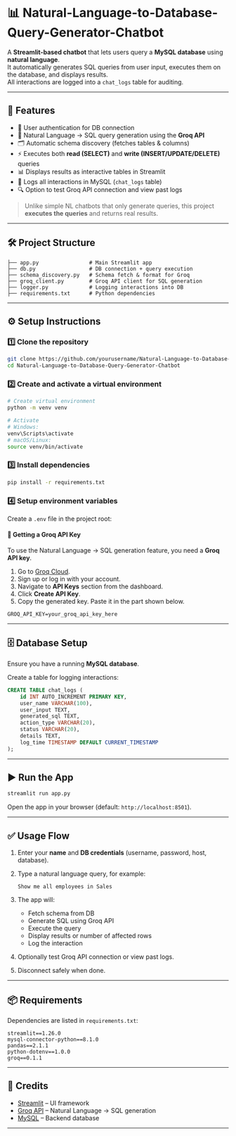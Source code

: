# 📊 Natural-Language-to-Database-Query-Generator-Chatbot

A **Streamlit-based chatbot** that lets users query a **MySQL database** using **natural language**.  
It automatically generates SQL queries from user input, executes them on the database, and displays results.  
All interactions are logged into a `chat_logs` table for auditing.  

---

## 🚀 Features
- 🔑 User authentication for DB connection  
- 🤖 Natural Language → SQL query generation using the **Groq API**  
- 🗂️ Automatic schema discovery (fetches tables & columns)  
- ⚡ Executes both **read (SELECT)** and **write (INSERT/UPDATE/DELETE)** queries  
- 📊 Displays results as interactive tables in Streamlit  
- 📝 Logs all interactions in MySQL (`chat_logs` table)  
- 🔍 Option to test Groq API connection and view past logs  

> Unlike simple NL chatbots that only generate queries, this project **executes the queries** and returns real results.

---

## 🛠️ Project Structure
```
├── app.py                # Main Streamlit app
├── db.py                 # DB connection + query execution
├── schema_discovery.py   # Schema fetch & format for Groq
├── groq_client.py        # Groq API client for SQL generation
├── logger.py             # Logging interactions into DB
├── requirements.txt      # Python dependencies
```

---

## ⚙️ Setup Instructions

### 1️⃣ Clone the repository
```bash
git clone https://github.com/yourusername/Natural-Language-to-Database-Query-Generator-Chatbot.git
cd Natural-Language-to-Database-Query-Generator-Chatbot
```

### 2️⃣ Create and activate a virtual environment
```bash
# Create virtual environment
python -m venv venv

# Activate
# Windows:
venv\Scripts\activate
# macOS/Linux:
source venv/bin/activate
```

### 3️⃣ Install dependencies
```bash
pip install -r requirements.txt
```

### 4️⃣ Setup environment variables
Create a `.env` file in the project root:
#### 🔑 Getting a Groq API Key

To use the Natural Language → SQL generation feature, you need a **Groq API key**.

1. Go to [Groq Cloud](https://console.groq.com/).
2. Sign up or log in with your account.
3. Navigate to **API Keys** section from the dashboard.
4. Click **Create API Key**.
5. Copy the generated key.
Paste it in the part shown below.

```
GROQ_API_KEY=your_groq_api_key_here
```

---

## 🗄️ Database Setup
Ensure you have a running **MySQL database**.  

Create a table for logging interactions:
```sql
CREATE TABLE chat_logs (
    id INT AUTO_INCREMENT PRIMARY KEY,
    user_name VARCHAR(100),
    user_input TEXT,
    generated_sql TEXT,
    action_type VARCHAR(20),
    status VARCHAR(20),
    details TEXT,
    log_time TIMESTAMP DEFAULT CURRENT_TIMESTAMP
);
```

---

## ▶️ Run the App
```bash
streamlit run app.py
```
Open the app in your browser (default: `http://localhost:8501`).

---

## ✅ Usage Flow
1. Enter your **name** and **DB credentials** (username, password, host, database).  
2. Type a natural language query, for example:  
   ```
   Show me all employees in Sales
   ```
3. The app will:  
   - Fetch schema from DB  
   - Generate SQL using Groq API  
   - Execute the query  
   - Display results or number of affected rows  
   - Log the interaction  

4. Optionally test Groq API connection or view past logs.  
5. Disconnect safely when done.  

---

## 📦 Requirements
Dependencies are listed in `requirements.txt`:
```
streamlit==1.26.0
mysql-connector-python==8.1.0
pandas==2.1.1
python-dotenv==1.0.0
groq==0.1.1
```

---

## 🙌 Credits
- [Streamlit](https://streamlit.io/) – UI framework  
- [Groq API](https://groq.com/) – Natural Language → SQL generation  
- [MySQL](https://www.mysql.com/) – Backend database  

---
